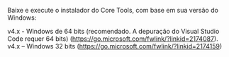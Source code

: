 

Baixe e execute o instalador do Core Tools, com base em sua versão do Windows:

v4.x - Windows de 64 bits (recomendado. A depuração do Visual Studio Code requer 64 bits) (https://go.microsoft.com/fwlink/?linkid=2174087).
v4.x – Windows 32 bits (https://go.microsoft.com/fwlink/?linkid=2174159)